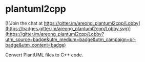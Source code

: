 # plantuml2cpp

[![Join the chat at https://gitter.im/areong_plantuml2cpp/Lobby](https://badges.gitter.im/areong_plantuml2cpp/Lobby.svg)](https://gitter.im/areong_plantuml2cpp/Lobby?utm_source=badge&utm_medium=badge&utm_campaign=pr-badge&utm_content=badge)

Convert PlantUML files to C++ code.
